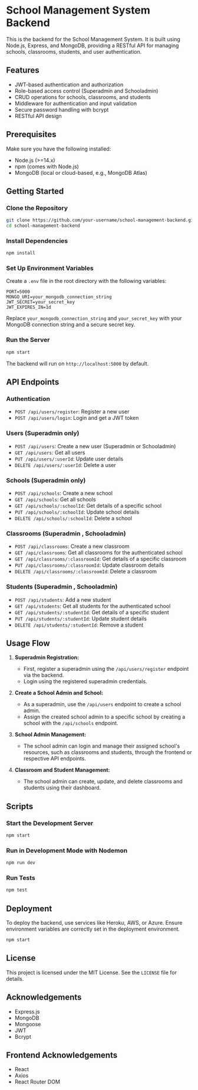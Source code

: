 # School Management System Backend

This is the backend for the School Management System. It is built using Node.js, Express, and MongoDB, providing a RESTful API for managing schools, classrooms, students, and user authentication.

## Features
- JWT-based authentication and authorization
- Role-based access control (Superadmin and Schooladmin)
- CRUD operations for schools, classrooms, and students
- Middleware for authentication and input validation
- Secure password handling with bcrypt
- RESTful API design

## Prerequisites
Make sure you have the following installed:
- Node.js (>=14.x)
- npm (comes with Node.js)
- MongoDB (local or cloud-based, e.g., MongoDB Atlas)

## Getting Started

### Clone the Repository
```bash
git clone https://github.com/your-username/school-management-backend.git
cd school-management-backend
```

### Install Dependencies
```bash
npm install
```

### Set Up Environment Variables
Create a `.env` file in the root directory with the following variables:

```
PORT=5000
MONGO_URI=your_mongodb_connection_string
JWT_SECRET=your_secret_key
JWT_EXPIRES_IN=1d
```

Replace `your_mongodb_connection_string` and `your_secret_key` with your MongoDB connection string and a secure secret key.

### Run the Server
```bash
npm start
```

The backend will run on `http://localhost:5000` by default.

## API Endpoints

### Authentication
- `POST /api/users/register`: Register a new user
- `POST /api/users/login`: Login and get a JWT token

### Users (Superadmin only)
- `POST /api/users`: Create a new user (Superadmin or Schooladmin)
- `GET /api/users`: Get all users
- `PUT /api/users/:userId`: Update user details
- `DELETE /api/users/:userId`: Delete a user

### Schools (Superadmin only)
- `POST /api/schools`: Create a new school
- `GET /api/schools`: Get all schools
- `GET /api/schools/:schoolId`: Get details of a specific school
- `PUT /api/schools/:schoolId`: Update school details
- `DELETE /api/schools/:schoolId`: Delete a school

### Classrooms (Superadmin , Schooladmin)
- `POST /api/classrooms`: Create a new classroom
- `GET /api/classrooms`: Get all classrooms for the authenticated school
- `GET /api/classrooms/:classroomId`: Get details of a specific classroom
- `PUT /api/classrooms/:classroomId`: Update classroom details
- `DELETE /api/classrooms/:classroomId`: Delete a classroom

### Students (Superadmin , Schooladmin)
- `POST /api/students`: Add a new student
- `GET /api/students`: Get all students for the authenticated school
- `GET /api/students/:studentId`: Get details of a specific student
- `PUT /api/students/:studentId`: Update student details
- `DELETE /api/students/:studentId`: Remove a student

## Usage Flow
1. **Superadmin Registration:**
   - First, register a superadmin using the `/api/users/register` endpoint via the backend.
   - Login using the registered superadmin credentials.

2. **Create a School Admin and School:**
   - As a superadmin, use the `/api/users` endpoint to create a school admin.
   - Assign the created school admin to a specific school by creating a school with the `/api/schools` endpoint.

3. **School Admin Management:**
   - The school admin can login and manage their assigned school's resources, such as classrooms and students, through the frontend or respective API endpoints.

4. **Classroom and Student Management:**
   - The school admin can create, update, and delete classrooms and students using their dashboard.


## Scripts

### Start the Development Server
```bash
npm start
```

### Run in Development Mode with Nodemon
```bash
npm run dev
```

### Run Tests
```bash
npm test
```

## Deployment
To deploy the backend, use services like Heroku, AWS, or Azure. Ensure environment variables are correctly set in the deployment environment.

```bash
npm start
```

## License
This project is licensed under the MIT License. See the `LICENSE` file for details.

## Acknowledgements
- Express.js
- MongoDB
- Mongoose
- JWT
- Bcrypt

## Frontend Acknowledgements
- React
- Axios
- React Router DOM

